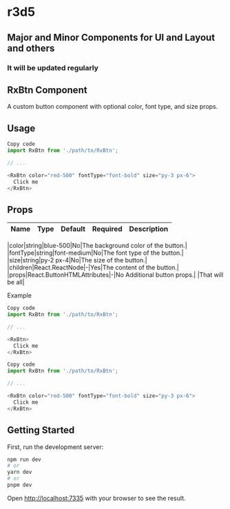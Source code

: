 # r3d5

## Major and Minor Components for UI and Layout and others

### It will be updated regularly

## RxBtn Component

A custom button component with optional color, font type, and size props.

## Usage

```javascript
Copy code
import RxBtn from './path/to/RxBtn';

// ...

<RxBtn color="red-500" fontType="font-bold" size="py-3 px-6">
  Click me
</RxBtn>
```

## Props

| Name | Type | Default | Required | Description |
| ---- | :--: | :-----: | :------: | :---------- |

|color|string|blue-500|No|The background color of the button.|
|fontType|string|font-medium|No|The font type of the button.|
|size|string|py-2 px-4|No|The size of the button.|
|children|React.ReactNode|-|Yes|The content of the button.|
|props|React.ButtonHTMLAttributes<HTMLButtonElement>|-|No Additional button props.|
|That will be all|

Example

```javascript
Copy code
import RxBtn from './path/to/RxBtn';

// ...

<RxBtn>
  Click me
</RxBtn>
```

```javascript
Copy code
import RxBtn from './path/to/RxBtn';

// ...

<RxBtn color="red-500" fontType="font-bold" size="py-3 px-6">
  Click me
</RxBtn>
```

## Getting Started

First, run the development server:

```bash
npm run dev
# or
yarn dev
# or
pnpm dev
```

Open [http://localhost:7335](http://localhost:7335) with your browser to see the result.
